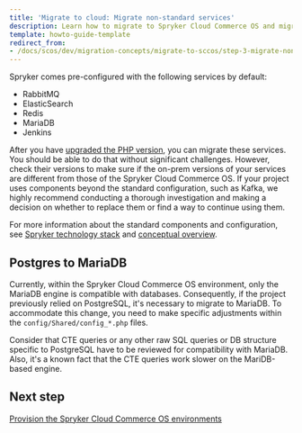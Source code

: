 ```yaml
---
title: 'Migrate to cloud: Migrate non-standard services'
description: Learn how to migrate to Spryker Cloud Commerce OS and migrate non-standard services within your Spryker based project.
template: howto-guide-template
redirect_from:
- /docs/scos/dev/migration-concepts/migrate-to-sccos/step-3-migrate-non-standard-services.html
---
```


Spryker comes pre-configured with the following services by default:

* RabbitMQ
* ElasticSearch
* Redis
* MariaDB
* Jenkins

After you have [upgraded the PHP version](/docs/dg/dev/upgrade-and-migrate/migrate-to-cloud/migrate-to-cloud-upgrade-the-php-version.html), you can migrate these services. You should be able to do that without significant challenges. However, check their versions to make sure if the on-prem versions of your services are different from those of the Spryker Cloud Commerce OS. If your project uses components beyond the standard configuration, such as Kafka, we highly recommend conducting a thorough investigation and making a decision on whether to replace them or find a way to continue using them.

For more information about the standard components and configuration, see [Spryker technology stack](/docs/dg/dev/architecture/technology-stack.html) and [conceptual overview](/docs/dg/dev/architecture/conceptual-overview.html).

## Postgres to MariaDB

Currently, within the Spryker Cloud Commerce OS environment, only the MariaDB engine is compatible with databases. Consequently, if the project previously relied on PostgreSQL, it's necessary to migrate to MariaDB. To accommodate this change, you need to make specific adjustments within the `config/Shared/config_*.php` files.

Consider that CTE queries or any other raw SQL queries or DB structure specific to PostgreSQL have to be reviewed for compatibility with MariaDB. Also, it's a known fact that the CTE queries work slower on the MariDB-based engine.

## Next step

[Provision the Spryker Cloud Commerce OS environments](/docs/dg/dev/upgrade-and-migrate/migrate-to-cloud/migrate-to-cloud-provision-the-sccos-environments.html)
